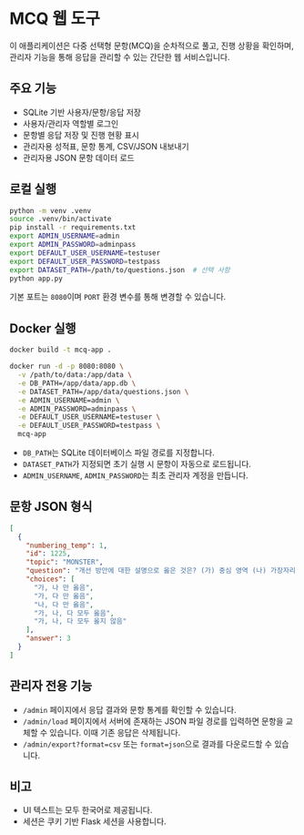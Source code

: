 # MCQ 웹 도구

이 애플리케이션은 다중 선택형 문항(MCQ)을 순차적으로 풀고, 진행 상황을 확인하며, 관리자 기능을 통해 응답을 관리할 수 있는 간단한 웹 서비스입니다.

## 주요 기능

- SQLite 기반 사용자/문항/응답 저장
- 사용자/관리자 역할별 로그인
- 문항별 응답 저장 및 진행 현황 표시
- 관리자용 성적표, 문항 통계, CSV/JSON 내보내기
- 관리자용 JSON 문항 데이터 로드

## 로컬 실행

```bash
python -m venv .venv
source .venv/bin/activate
pip install -r requirements.txt
export ADMIN_USERNAME=admin
export ADMIN_PASSWORD=adminpass
export DEFAULT_USER_USERNAME=testuser
export DEFAULT_USER_PASSWORD=testpass
export DATASET_PATH=/path/to/questions.json  # 선택 사항
python app.py
```

기본 포트는 `8080`이며 `PORT` 환경 변수를 통해 변경할 수 있습니다.

## Docker 실행

```bash
docker build -t mcq-app .

docker run -d -p 8080:8080 \
  -v /path/to/data:/app/data \
  -e DB_PATH=/app/data/app.db \
  -e DATASET_PATH=/app/data/questions.json \
  -e ADMIN_USERNAME=admin \
  -e ADMIN_PASSWORD=adminpass \
  -e DEFAULT_USER_USERNAME=testuser \
  -e DEFAULT_USER_PASSWORD=testpass \
  mcq-app
```

- `DB_PATH`는 SQLite 데이터베이스 파일 경로를 지정합니다.
- `DATASET_PATH`가 지정되면 초기 실행 시 문항이 자동으로 로드됩니다.
- `ADMIN_USERNAME`, `ADMIN_PASSWORD`는 최초 관리자 계정을 만듭니다.

## 문항 JSON 형식

```json
[
  {
    "numbering_temp": 1,
    "id": 1225,
    "topic": "MONSTER",
    "question": "개선 방안에 대한 설명으로 옳은 것은? (가) 중심 영역 (나) 가장자리 (다) 두 영역 공통",
    "choices": [
      "가, 나 만 옳음",
      "가, 다 만 옳음",
      "나, 다 만 옳음",
      "가, 나, 다 모두 옳음",
      "가, 나, 다 모두 옳지 않음"
    ],
    "answer": 3
  }
]
```

## 관리자 전용 기능

- `/admin` 페이지에서 응답 결과와 문항 통계를 확인할 수 있습니다.
- `/admin/load` 페이지에서 서버에 존재하는 JSON 파일 경로를 입력하면 문항을 교체할 수 있습니다. 이때 기존 응답은 삭제됩니다.
- `/admin/export?format=csv` 또는 `format=json`으로 결과를 다운로드할 수 있습니다.

## 비고

- UI 텍스트는 모두 한국어로 제공됩니다.
- 세션은 쿠키 기반 Flask 세션을 사용합니다.
